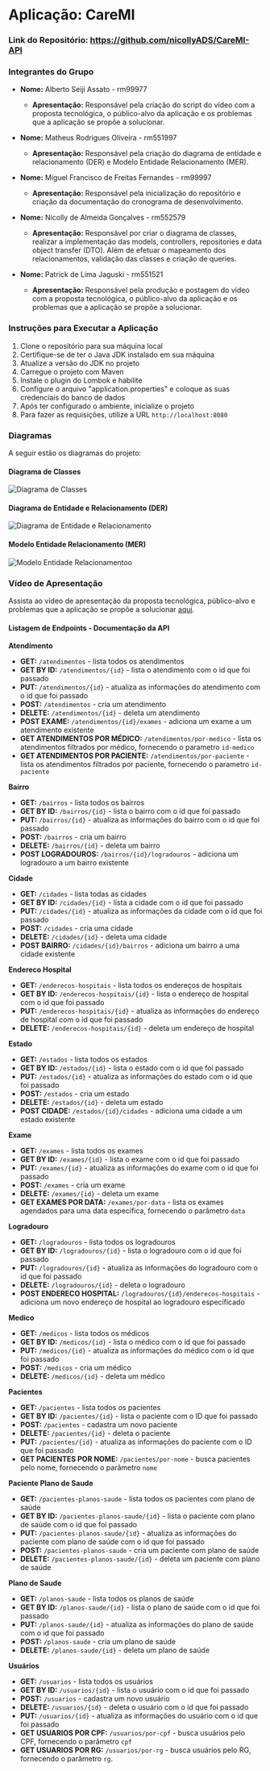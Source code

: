# Aplicação: CareMI

### Link do Repositório: https://github.com/nicollyADS/CareMI-API

### Integrantes do Grupo
- **Nome:** Alberto Seiji Assato - rm99977
  - **Apresentação:** Responsável pela criação do script do vídeo com a proposta tecnológica, o público-alvo da aplicação e os
problemas que a aplicação se propõe a solucionar.

- **Nome:** Matheus Rodrigues Oliveira - rm551997
  - **Apresentação:** Responsável pela criação do diagrama de entidade e relacionamento (DER) e Modelo Entidade Relacionamento (MER).

- **Nome:** Miguel Francisco de Freitas Fernandes - rm99997 
  - **Apresentação:** Responsável pela inicialização do repositório e criação da documentação do cronograma de desenvolvimento.

- **Nome:** Nicolly de Almeida Gonçalves - rm552579
  - **Apresentação:** Responsável por criar o diagrama de classes, realizar a implementação das models, controllers, repositories e data object transfer (DTO). Além de efetuar o mapeamento dos relacionamentos, validação das classes e criação de queries.

- **Nome:** Patrick de Lima Jaguski - rm551521
  - **Apresentação:** Responsável pela produção e postagem do vídeo com a proposta tecnológica, o público-alvo da aplicação e os
problemas que a aplicação se propõe a solucionar.


### Instruções para Executar a Aplicação

1. Clone o repositório para sua máquina local
2. Certifique-se de ter o Java JDK instalado em sua máquina
3. Atualize a versão do JDK no projeto
4. Carregue o projeto com Maven
5. Instale o plugin do Lombok e habilite
6. Configure o arquivo "application.properties" e coloque as suas credenciais do banco de dados
7. Após ter configurado o ambiente, inicialize o projeto 
8. Para fazer as requisições, utilize a URL `http://localhost:8080`


### Diagramas

A seguir estão os diagramas do projeto:

#### Diagrama de Classes

![Diagrama de Classes](./documentacao/diagramas/diagrama-de-classes.png)


#### Diagrama de Entidade e Relacionamento (DER)

![Diagrama de Entidade e Relacionamento](./documentacao/diagramas/Logical.png)

#### Modelo Entidade Relacionamento (MER)
![Modelo Entidade Relacionamentoo](./documentacao/diagramas/Relational_1.png)


### Vídeo de Apresentação

Assista ao vídeo de apresentação da proposta tecnológica, público-alvo e problemas que a aplicação se propõe a solucionar [aqui](https://www.youtube.com/watch?v=Inv55aaUWZo).


#### Listagem de Endpoints - Documentação da API
**Atendimento** 
- **GET:** `/atendimentos` - lista todos os atendimentos
- **GET BY ID:** `/atendimentos/{id}` - lista o atendimento com o id que foi passado
- **PUT:** `/atendimentos/{id}` - atualiza as informações do atendimento com o id que foi passado
- **POST:** `/atendimentos` - cria um atendimento
- **DELETE:** `/atendimentos/{id}` - deleta um atendimento
- **POST EXAME:** `/atendimentos/{id}/exames` - adiciona um exame a um atendimento existente
- **GET ATENDIMENTOS POR MÉDICO:** `/atendimentos/por-medico` - lista os atendimentos filtrados por médico, fornecendo o parametro `id-medico`
- **GET ATENDIMENTOS POR PACIENTE:** `/atendimentos/por-paciente` - lista os atendimentos filtrados por paciente, fornecendo o parametro `id-paciente`

**Bairro**
- **GET:** `/bairros` - lista todos os bairros
- **GET BY ID:** `/bairros/{id}` - lista o bairro com o id que foi passado
- **PUT:** `/bairros/{id}` - atualiza as informações do bairro com o id que foi passado
- **POST:** `/bairros` - cria um bairro
- **DELETE:** `/bairros/{id}` - deleta um bairro
- **POST LOGRADOUROS:** `/bairros/{id}/logradouros` - adiciona um logradouro a um bairro existente

**Cidade**
- **GET:** `/cidades` - lista todas as cidades
- **GET BY ID:** `/cidades/{id}` - lista a cidade com o id que foi passado
- **PUT:** `/cidades/{id}` - atualiza as informações da cidade com o id que foi passado
- **POST:** `/cidades` - cria uma cidade
- **DELETE:** `/cidades/{id}` - deleta uma cidade
- **POST BAIRRO:** `/cidades/{id}/bairros` - adiciona um bairro a uma cidade existente

**Endereco Hospital**
- **GET:** `/enderecos-hospitais` - lista todos os endereços de hospitais
- **GET BY ID:** `/enderecos-hospitais/{id}` - lista o endereço de hospital com o id que foi passado
- **PUT:** `/enderecos-hospitais/{id}` - atualiza as informações do endereço de hospital com o id que foi passado
- **DELETE:** `/enderecos-hospitais/{id}` - deleta um endereço de hospital

**Estado**
- **GET:** `/estados` - lista todos os estados
- **GET BY ID:** `/estados/{id}` - lista o estado com o id que foi passado
- **PUT:** `/estados/{id}` - atualiza as informações do estado com o id que foi passado
- **POST:** `/estados` - cria um estado
- **DELETE:** `/estados/{id}` - deleta um estado
- **POST CIDADE:** `/estados/{id}/cidades` - adiciona uma cidade a um estado existente

**Exame**
- **GET:** `/exames` - lista todos os exames
- **GET BY ID:** `/exames/{id}` - lista o exame com o id que foi passado
- **PUT:** `/exames/{id}` - atualiza as informações do exame com o id que foi passado
- **POST:** `/exames` - cria um exame
- **DELETE:** `/exames/{id}` - deleta um exame
- **GET EXAMES POR DATA:** `/exames/por-data` - lista os exames agendados para uma data específica, fornecendo o parâmetro `data`

**Logradouro**
- **GET:** `/logradouros` - lista todos os logradouros
- **GET BY ID:** `/logradouros/{id}` - lista o logradouro com o id que foi passado
- **PUT:** `/logradouros/{id}` - atualiza as informações do logradouro com o id que foi passado
- **DELETE:** `/logradouros/{id}` - deleta o logradouro
- **POST ENDERECO HOSPITAL:** `/logradouros/{id}/enderecos-hospitais` - adiciona um novo endereço de hospital ao logradouro especificado

**Medico**
- **GET:** `/medicos` - lista todos os médicos
- **GET BY ID:** `/medicos/{id}` - lista o médico com o id que foi passado
- **PUT:** `/medicos/{id}` - atualiza as informações do médico com o id que foi passado
- **POST:** `/medicos` - cria um médico
- **DELETE:** `/medicos/{id}` - deleta um médico

**Pacientes**
- **GET:** `/pacientes` - lista todos os pacientes
- **GET BY ID:** `/pacientes/{id}` - lista o paciente com o ID que foi passado
- **POST:** `/pacientes` - cadastra um novo paciente
- **DELETE:** `/pacientes/{id}` - deleta o paciente
- **PUT:** `/pacientes/{id}` - atualiza as informações do paciente com o ID que foi passado
- **GET PACIENTES POR NOME:** `/pacientes/por-nome` - busca pacientes pelo nome, fornecendo o parâmetro `nome`

**Paciente Plano de Saude**
- **GET:** `/pacientes-planos-saude` - lista todos os pacientes com plano de saúde
- **GET BY ID:** `/pacientes-planos-saude/{id}` - lista o paciente com plano de saúde com o id que foi passado
- **PUT:** `/pacientes-planos-saude/{id}` - atualiza as informações do paciente com plano de saúde com o id que foi passado
- **POST:** `/pacientes-planos-saude` - cria um paciente com plano de saúde
- **DELETE:** `/pacientes-planos-saude/{id}` - deleta um paciente com plano de saúde

**Plano de Saude**
- **GET:** `/planos-saude` - lista todos os planos de saúde
- **GET BY ID:** `/planos-saude/{id}` - lista o plano de saúde com o id que foi passado
- **PUT:** `/planos-saude/{id}` - atualiza as informações do plano de saúde com o id que foi passado
- **POST:** `/planos-saude` - cria um plano de saúde
- **DELETE:** `/planos-saude/{id}` - deleta um plano de saúde

**Usuários**
- **GET:** `/usuarios` - lista todos os usuários
- **GET BY ID:** `/usuarios/{id}` - lista o usuário com o id que foi passado
- **POST:** `/usuarios` - cadastra um novo usuário
- **DELETE:** `/usuarios/{id}` - deleta o usuário com o id que foi passado
- **PUT:** `/usuarios/{id}` - atualiza as informações do usuário com o id que foi passado
- **GET USUARIOS POR CPF:** `/usuarios/por-cpf` - busca usuários pelo CPF, fornecendo o parâmetro `cpf`
- **GET USUARIOS POR RG:** `/usuarios/por-rg` - busca usuários pelo RG, fornecendo o parâmetro `rg`.

